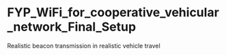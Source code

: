 # FYP_WiFi_for_cooperative_vehicular_network_Final_Setup


Realistic beacon transmission in realistic vehicle travel
